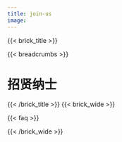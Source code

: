 ```yaml
---
title: join-us
image:
--- 
```

{{< brick_title >}}

{{< breadcrumbs >}}

# 招贤纳士

<!-- Almost everything you want to know has been asked before. In ultricies vel enim vel pulvinar. Quisque finibus sem velit, sed consequat mi ullamcorper vitae. Proin finibus tristique sollicitudin. -->

{{< /brick_title >}}
{{< brick_wide >}}

{{< faq >}}

{{< /brick_wide >}}
